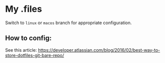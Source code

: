 # My .files

Switch to `linux` or `macos` branch for appropriate configuration.

## How to config:

See this article: https://developer.atlassian.com/blog/2016/02/best-way-to-store-dotfiles-git-bare-repo/

